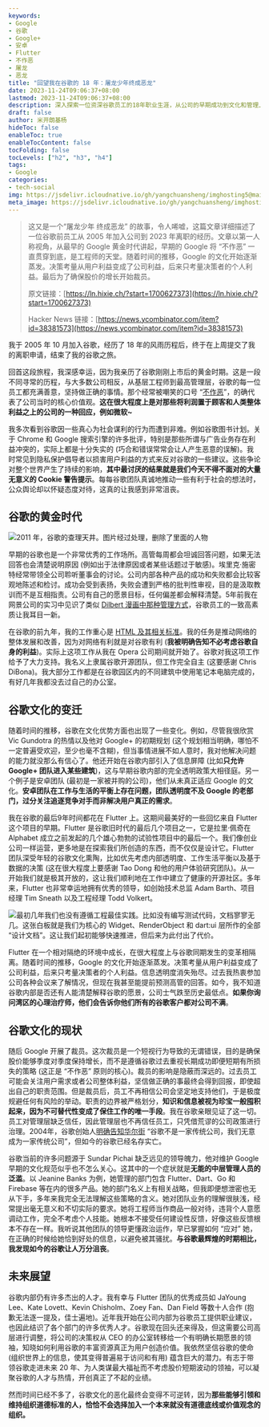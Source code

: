 ```yaml
---
keywords:
- Google
- 谷歌
- Google+
- 安卓
- Flutter
- 不作恶
- 屠龙
- 恶龙
title: "回望我在谷歌的 18 年：屠龙少年终成恶龙"
date: 2023-11-24T09:06:37+08:00
lastmod: 2023-11-24T09:06:37+08:00
description: 深入探索一位资深谷歌员工的18年职业生涯，从公司的早期成功到文化和管理上的挑战。了解作者如何见证和参与了 HTML 标准和 Flutter 项目的发展，以及他对谷歌文化变迁和未来方向的深刻反思。
draft: false
author: 米开朗基杨
hideToc: false
enableToc: true
enableTocContent: false
tocFolding: false
tocLevels: ["h2", "h3", "h4"]
tags:
- Google
categories: 
- tech-social
img: https://jsdelivr.icloudnative.io/gh/yangchuansheng/imghosting5@main/uPic/2023-11-23-20-01-4LEXD5.jpeg
meta_image: https://jsdelivr.icloudnative.io/gh/yangchuansheng/imghosting5@main/uPic/2023-11-23-20-01-4LEXD5.jpeg
---
```


> 这又是一个“屠龙少年 终成恶龙” 的故事，令人唏嘘，这篇文章详细描述了一位谷歌前员工从 2005 年加入公司到 2023 年离职的经历。文章以第一人称视角，从最早的 Google 黄金时代讲起，早期的 Google 将 “不作恶” 一直贯穿到底，是工程师的天堂。随着时间的推移，Google 的文化开始逐渐蒸发。决策考量从用户利益变成了公司利益，后来只考量决策者的个人利益。最后为了确保股价的增长开始裁员。
>
> 原文链接：[https://ln.hixie.ch/?start=1700627373](https://ln.hixie.ch/?start=1700627373)
>
> Hacker News 链接：[https://news.ycombinator.com/item?id=38381573](https://news.ycombinator.com/item?id=38381573)

我于 2005 年 10 月加入谷歌，经历了 18 年的风雨历程后，终于在上周提交了我的离职申请，结束了我的谷歌之旅。

回首这段旅程，我深感幸运，因为我亲历了谷歌刚刚上市后的黄金时期。这是一段不同寻常的历程，与大多数公司相反，从基层工程师到最高管理层，谷歌的每一位员工都充满善意，坚持做正确的事情。那个经常被嘲笑的口号 “[不作恶](https://en.wikipedia.org/wiki/Don%27t_be_evil)”，的确代表了公司当时的核心价值观。**这在很大程度上是对那些将利润置于顾客和人类整体利益之上的公司的一种回应，例如微软~**

我多次看到谷歌因一些真心为社会谋利的行为而遭到非难。例如谷歌图书计划。关于 Chrome 和 Google 搜索引擎的许多批评，特别是那些所谓与广告业务存在利益冲突的，实际上都是十分失实的 (巧合和错误常常会让人产生恶意的误解)。我时常见到隐私保护倡导者以损害用户利益的方式来反对谷歌的一些建议。这些争论对整个世界产生了持续的影响，**其中最讨厌的结果就是我们今天不得不面对的大量无意义的 Cookie 警告提示**。每每谷歌团队真诚地推动一些有利于社会的想法时，公众舆论却以怀疑态度对待，这真的让我感到非常沮丧。

## 谷歌的黄金时代

![2011 年，谷歌的查理天井。图片经过处理，删除了里面的人物](https://jsdelivr.icloudnative.io/gh/yangchuansheng/imghosting5@main/uPic/2023-11-23-20-01-4LEXD5.jpeg "2011 年，谷歌的查理天井。图片经过处理，删除了里面的人物")

早期的谷歌也是一个非常优秀的工作场所。高管每周都会坦诚回答问题，如果无法回答也会清楚说明原因 (例如出于法律原因或者某些话题过于敏感)。埃里克·施密特经常带领全公司聆听董事会的讨论。公司内部各种产品的成功和失败都会比较客观地陈述和检讨。成功会受到表扬，失败会遭到严格的批判性审视，目的是汲取教训而不是互相指责。公司有自己的愿景目标，任何偏差都会解释清楚。5年前我在网景公司的实习中见识了类似 [Dilbert 漫画中那种管理方式](https://en.wikipedia.org/wiki/List_of_Dilbert_characters#Pointy-haired_Boss)，谷歌员工的一致高素质让我耳目一新。

在谷歌的前九年，我的工作重心是 [HTML 及其相关标准](https://whatwg.org/)。我的任务是推动网络的整体发展和改善，因为对网络有利就是对谷歌有利 (**我被明确告知不必考虑谷歌自身的利益**)。实际上这项工作从我在 Opera 公司期间就开始了。谷歌对我这项工作给予了大力支持。我名义上隶属谷歌开源团队，但工作完全自主 (这要感谢 Chris DiBona)。我大部分工作都是在谷歌园区内的不同建筑中使用笔记本电脑完成的，有好几年我都没去过自己的办公室。

## 谷歌文化的变迁

随着时间的推移，谷歌在文化优势方面也出现了一些变化。例如，尽管我很欣赏 Vic Gundotra 的热情以及他对 Google+ 的初期规划 (这个规划相当明确，哪怕不一定普遍受欢迎，至少也毫不含糊)，但当事情进展不如人意时，我对他解决问题的能力就没那么有信心了。他还开始在谷歌内部引入了信息屏障 (比如**只允许 Google+ 团队进入某些建筑**)，这与早期谷歌内部的完全透明政策大相径庭。另一个例子是安卓团队 (最初是一家被并购的公司)，他们从未真正适应 Google 的文化。**安卓团队在工作与生活的平衡上存在问题，团队透明度不及 Google 的老部门，过分关注追逐竞争对手而非解决用户真正的需求**。

我在谷歌的最后9年时间都花在 Flutter 上。这期间最美好的一些回忆来自 Flutter 这个项目的早期。Flutter 是谷歌旧时代的最后几个项目之一，它是拉里·佩奇在 Alphabet 成立之前发起的几个雄心勃勃的试验性项目中的最后一个。我们像创业公司一样运营，更多地是在探索我们所创造的东西，而不仅仅是设计它。Flutter 团队深受年轻的谷歌文化熏陶，比如优先考虑内部透明度、工作生活平衡以及基于数据的决策 (这在很大程度上要感谢 Tao Dong 和他的用户体验研究团队)。从一开始我们就是极其开放的，这让我们顺利地在工作中建立了健康的开源社区。多年来，Flutter 也非常幸运地拥有优秀的领导，如创始技术总监 Adam Barth、项目经理 Tim Sneath 以及工程经理 Todd Volkert。

![最初几年我们也没有遵循工程最佳实践。比如没有编写测试代码，文档寥寥无几。这张白板就是我们为核心的 Widget、RenderObject 和 dart:ui 层所作的全部 “设计文档”。这让我们起初能够快速推进，但后来为此付出了代价。](https://jsdelivr.icloudnative.io/gh/yangchuansheng/imghosting5@main/uPic/2023-11-23-20-31-NByIcn.jpeg "最初几年我们也没有遵循工程最佳实践。比如没有编写测试代码，文档寥寥无几。这张白板就是我们为核心的 Widget、RenderObject 和 dart:ui 层所作的全部 “设计文档”。这让我们起初能够快速推进，但后来为此付出了代价。")

Flutter 在一个相对隔绝的环境中成长，在很大程度上与谷歌同期发生的变革相隔离。随着时间的推移，Google 的文化开始逐渐蒸发。决策考量从用户利益变成了公司利益，后来只考量决策者的个人利益。信息透明度消失殆尽。过去我热衷参加公司各种会议来了解情况，但现在我甚至能提前预测高管的回答。如今，我不知道谷歌内部是否还有人能清楚解释谷歌的愿景，公司士气跌至历史最低点。**如果你询问湾区的心理治疗师，他们会告诉你他们所有的谷歌客户都对公司不满**。

## 谷歌文化的现状

随后 Google 开展了裁员。这次裁员是一个短视行为导致的无谓错误，目的是确保股价能够季度对季度保持增长，而不是遵循谷歌过去重视长期成功即便短期有所损失的策略 (这正是 “不作恶” 原则的核心)。裁员的影响是隐蔽而深远的。过去员工可能会关注用户需求或者公司整体利益，坚信做正确的事最终会得到回报，即使超出自己的职责范围。但是裁员后，员工不再相信公司会坚定地支持他们，于是极度规避任何有风险的举动。职责的边界被严格划分，**知识和信息被视为珍宝一般囤积起来，因为不可替代性变成了保住工作的唯一手段**。我在谷歌亲眼见证了这一切。员工对管理层缺乏信任，因此管理层也不再信任员工，只凭借荒谬的公司政策进行治理。2004年，谷歌创始人[明确告知华尔街](https://abc.xyz/investor/founders-letters/ipo-letter/) “谷歌不是一家传统公司，我们无意成为一家传统公司”，但如今的谷歌已经名存实亡。

谷歌当前的许多问题源于 Sundar Pichai 缺乏远见的领导魄力，他对维护 Google 早期的文化规范似乎也不怎么关心。这其中的一个症状就是**无能的中层管理人员的泛滥**。以 Jeanine Banks 为例，她管理的部门包含 Flutter、Dart、Go 和 Firebase 等在内的很多产品。她的部门名义上有相关战略，但我即便想泄密也无从下手，多年来我完全无法理解这些策略的含义。她对团队业务的理解很肤浅，经常提出毫无意义和不切实际的要求。她将工程师当作商品一般对待，违背个人意愿调动工作，完全不考虑个人技能。她根本不接受任何建设性反馈，好像这些反馈根本不存在一样。我听说其他团队的领导更懂政治运作，早已掌握如何 “应对” 她，在正确的时候给她恰到好处的信息，以避免被其骚扰。**与谷歌最辉煌的时期相比，我发现如今的谷歌让人万分沮丧**。

## 未来展望

谷歌内部仍有许多杰出的人才。我有幸与 Flutter 团队的优秀成员如 JaYoung Lee、Kate Lovett、Kevin Chisholm、Zoey Fan、Dan Field 等数十人合作 (抱歉无法逐一提及，佳士遍地)。近年我开始在公司内部为谷歌员工提供职业建议，也因此结识了各个部门的许多优秀人才。谷歌现在回头还来得及，但这需要公司高层进行调整，将公司的决策权从 CEO 的办公室转移给一个有明确长期愿景的领袖，知晓如何利用谷歌的丰富资源真正为用户创造价值。我依然坚信谷歌的使命 (组织世界上的信息，使其变得普遍易于访问和有用) 蕴含巨大的潜力。有志于带领谷歌走进未来 20 年、为人类谋最大福祉而不考虑股价短期波动的领袖，可以凝聚谷歌的人才与热情，开创真正了不起的业绩。

然而时间已经不多了，谷歌文化的恶化最终会变得不可逆转，因为**那些能够引领和维持组织道德标准的人，恰恰不会选择加入一个本来就没有道德底线或价值观念的组织。**